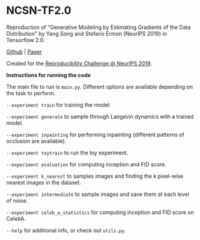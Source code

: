 # NCSN-TF2.0
Reproduction of "Generative Modeling by Estimating Gradients of the Data Distribution" by Yang Song and Stefano Ermon (NeurIPS 2019) in Tensorflow 2.0.

[Github] | [Paper]

Created for the [Reproducibility Challenge @ NeurIPS 2019].

**Instructions for running the code**

The main file to run is `main.py`. Different options are available depending on the task to perform.

`--experiment train` for training the model.

`--experiment generate` to sample through Langevin dynamics with a trained model.

`--experiment inpainting` for performing inpainting (different patterns of occlusion are available).

`--experiment toytrain` to run the toy experiment.

`--experiment evaluation` for computing inception and FID score.

`--experiment k_nearest` to samples images and finding the k pixel-wise nearest images in the dataset. 

`--experiment intermediate` to sample images and save them at each level of noise.

`--experiment celeb_a_statistics` for computing inception and FID score on CelebA.

`--help` for additional info, or check out `utils.py`.

[Paper]: https://arxiv.org/pdf/1907.05600.pdf
[Github]: https://github.com/ermongroup/ncsn
[Reproducibility Challenge @ NeurIPS 2019]: https://reproducibility-challenge.github.io/neurips2019/
